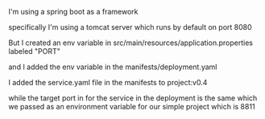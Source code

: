 I'm using a spring boot as a framework

specifically I'm using a tomcat server which runs by default on port 8080

But I created an env variable in src/main/resources/application.properties labeled "PORT" 

and I added the env variable in the manifests/deployment.yaml

I added the service.yaml file in the manifests to project:v0.4

while the target port in for the service in the deployment is the same which we passed as an environment variable for our simple project which is 8811